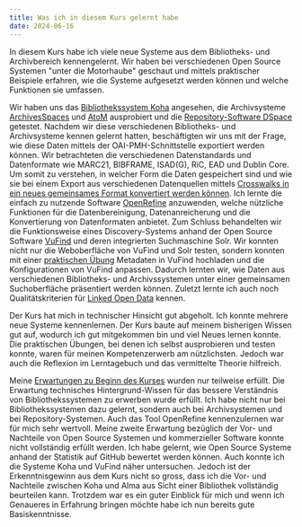 ```yaml
---
title: Was ich in diesem Kurs gelernt habe
date: 2024-06-16
---
```


In diesem Kurs habe ich viele neue Systeme aus dem Bibliotheks- und Archivbereich kennengelernt. Wir haben bei verschiedenen Open Source Systemen "unter die Motorhaube" geschaut und mittels praktischer Beispiele erfahren, wie die Systeme aufgesetzt werden können und welche Funktionen sie umfassen. 

Wir haben uns das [Bibliothekssystem Koha](https://martinahediger.github.io/bain_lerntagebuch/2024/02/27/tag3.html) angesehen, die Archivsysteme [ArchivesSpaces](https://martinahediger.github.io/bain_lerntagebuch/2024/03/05/tag4.html) und [AtoM](https://martinahediger.github.io/bain_lerntagebuch/2024/03/12/uebung1.html) ausprobiert und die [Repository-Software DSpace](https://martinahediger.github.io/bain_lerntagebuch/2024/04/20/tag5.html) getestet. Nachdem wir diese verschiedenen Bibliotheks- und Archivsysteme kennen gelernt hatten, beschäftigten wir uns mit der Frage, wie diese Daten mittels der OAI-PMH-Schnittstelle exportiert werden können. Wir betrachteten die verschiedenen Datenstandards und Datenformate wie MARC21, BIBFRAME, ISAD(G), RiC, EAD und Dublin Core. Um somit zu verstehen, in welcher Form die Daten gespeichert sind und wie sie bei einem Export aus verschiedenen Datenquellen mittels [Crosswalks in ein neues gemeinsames Format konvertiert werden können](https://martinahediger.github.io/bain_lerntagebuch/2024/05/07/tag7.html). Ich lernte die einfach zu nutzende Software [OpenRefine](https://martinahediger.github.io/bain_lerntagebuch/2024/04/30/tag6.html) anzuwenden, welche nützliche Funktionen für die Datenbereinigung, Datenanreicherung und die Konvertierung von Datenformaten anbietet. Zum Schluss behandelten wir die Funktionsweise eines Discovery-Systems anhand der Open Source Software [VuFind](https://martinahediger.github.io/bain_lerntagebuch/2024/05/21/tag8.html) und deren integrierten Suchmaschine Solr. Wir konnten nicht nur die Weboberfläche von VuFind und Solr testen, sondern konnten mit einer [praktischen Übung](https://martinahediger.github.io/bain_lerntagebuch/2024/06/03/tag09.html) Metadaten in VuFind hochladen und die Konfigurationen von VuFind anpassen. Dadurch lernten wir, wie Daten aus verschiedenen Bibliotheks- und Archivssystemen unter einer gemeinsamen Suchoberfläche präsentiert werden können. Zuletzt lernte ich auch noch Qualitätskriterien für [Linked Open Data](https://martinahediger.github.io/bain_lerntagebuch/2024/06/03/tag10.html) kennen. 

Der Kurs hat mich in technischer Hinsicht gut abgeholt. Ich konnte mehrere neue Systeme kennenlernen. Der Kurs baute auf meinem bisherigen Wissen gut auf, wodurch ich gut mitgekommen bin und viel Neues lernen konnte. Die praktischen Übungen, bei denen ich selbst ausprobieren und testen konnte, waren für meinen Kompetenzerwerb am nützlichsten. Jedoch war auch die Reflexion im Lerntagebuch und das vermittelte Theorie hilfreich. 

Meine [Erwartungen zu Beginn des Kurses](https://martinahediger.github.io/bain_lerntagebuch/2024/02/14/einfuehrung.html) wurden nur teilweise erfüllt. Die Erwartung technisches Hintergrund-Wissen für das bessere Verständnis von Bibliothekssystemen zu erwerben wurde erfüllt. Ich habe nicht nur bei Bibliothekssystemen dazu gelernt, sondern auch bei Archivsystemen und bei Repository-Systemen. Auch das Tool OpenRefine kennenzulernen war für mich sehr wertvoll. 
Meine zweite Erwartung bezüglich der Vor- und Nachteile von Open Source Systemen und kommerzieller Software konnte nicht vollständig erfüllt werden. Ich habe gelernt, wie Open Source Systeme anhand der Statistik auf GitHub bewertet werden können. Auch konnte ich die Systeme Koha und VuFind näher untersuchen. Jedoch ist der Erkenntnisgewinn aus dem Kurs nicht so gross, dass ich die Vor- und Nachteile zwischen Koha und Alma aus Sicht einer Bibliothek vollständig beurteilen kann. Trotzdem war es ein guter Einblick für mich und wenn ich Genaueres in Erfahrung bringen möchte habe ich nun bereits gute Basiskenntnisse.
